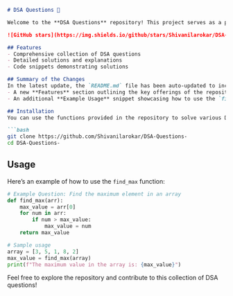 ```markdown
# DSA Questions 🚀

Welcome to the **DSA Questions** repository! This project serves as a platform for developers and learners to practice and enhance their skills in Data Structures and Algorithms (DSA). This repository is designed to help you improve your understanding of various data structures and algorithms through a collection of questions and solutions.

![GitHub stars](https://img.shields.io/github/stars/Shivanilarokar/DSA-Questions-?style=social) ![Forks](https://img.shields.io/github/forks/Shivanilarokar/DSA-Questions-?style=social)

## Features
- Comprehensive collection of DSA questions
- Detailed solutions and explanations
- Code snippets demonstrating solutions

## Summary of the Changes
In the latest update, the `README.md` file has been auto-updated to include:
- A new **Features** section outlining the key offerings of the repository.
- An additional **Example Usage** snippet showcasing how to use the `find_max` function effectively.

## Installation
You can use the functions provided in the repository to solve various DSA problems. Clone the repository and install the necessary dependencies.

```bash
git clone https://github.com/Shivanilarokar/DSA-Questions-
cd DSA-Questions-
```

## Usage
Here’s an example of how to use the `find_max` function:

```python
# Example Question: Find the maximum element in an array
def find_max(arr):
    max_value = arr[0]
    for num in arr:
        if num > max_value:
            max_value = num
    return max_value

# Sample usage
array = [3, 5, 1, 8, 2]
max_value = find_max(array)
print(f"The maximum value in the array is: {max_value}")
```

Feel free to explore the repository and contribute to this collection of DSA questions!
```